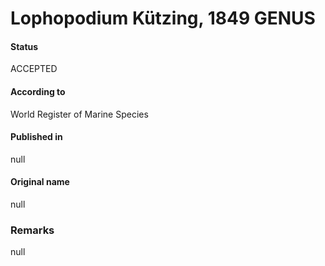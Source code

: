 Lophopodium Kützing, 1849 GENUS
=======

#### Status
ACCEPTED

#### According to
World Register of Marine Species

#### Published in
null

#### Original name
null

### Remarks
null